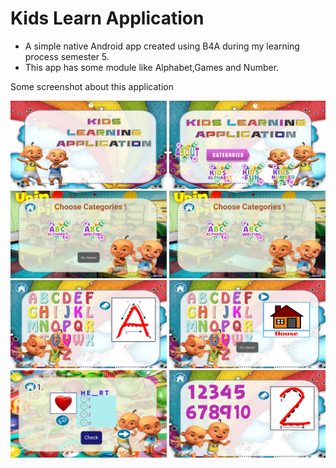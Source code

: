 # Kids Learn Application
- A simple native Android app created using B4A during my learning process semester 5.
- This app has some module like Alphabet,Games and Number.

Some screenshot about this application
<p align="center">
  <img src="https://raw.githubusercontent.com/nazrulwazir/kids_learn_apps/master/picture/Screenshot_2018-02-08-14-50-14-448_b4a.example.png" width="250"/>
  <img src="https://raw.githubusercontent.com/nazrulwazir/kids_learn_apps/master/picture/Screenshot_2018-02-08-14-50-23-348_b4a.example.png" width="250"/>
  <img src="https://raw.githubusercontent.com/nazrulwazir/kids_learn_apps/master/picture/Screenshot_2018-02-08-14-50-31-372_b4a.example.png" width="250"/>
  <img src="https://raw.githubusercontent.com/nazrulwazir/kids_learn_apps/master/picture/Screenshot_2018-02-08-14-54-44-250_b4a.example.png" width="250"/>
   <img src="https://raw.githubusercontent.com/nazrulwazir/kids_learn_apps/master/picture/Screenshot_2018-02-08-14-54-52-177_b4a.example.png" width="250"/>
  
  <img src="https://raw.githubusercontent.com/nazrulwazir/kids_learn_apps/master/picture/Screenshot_2018-02-08-14-54-59-021_b4a.example.png" width="250"/>
   <img src="https://raw.githubusercontent.com/nazrulwazir/kids_learn_apps/master/picture/Screenshot_2018-02-08-14-55-20-232_b4a.example.png" width="250"/>
   <img src="https://raw.githubusercontent.com/nazrulwazir/kids_learn_apps/master/picture/Screenshot_2018-02-08-14-55-40-216_b4a.example.png" width="250"/>
</p>
